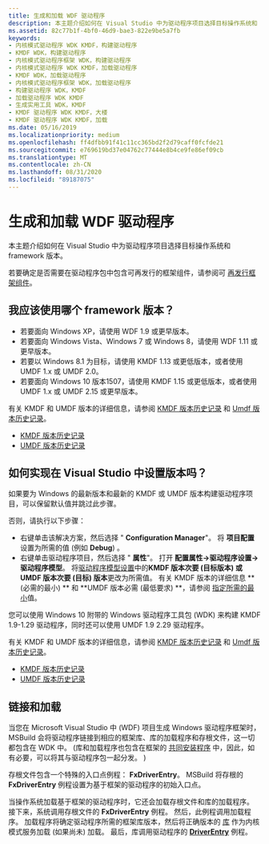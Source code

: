 ```yaml
---
title: 生成和加载 WDF 驱动程序
description: 本主题介绍如何在 Visual Studio 中为驱动程序项目选择目标操作系统和 framework 版本。 它还介绍了共同安装程序，以及如何确定是否应在驱动程序包中包含此组件。
ms.assetid: 82c77b1f-4bf0-46d9-bae3-822e9be5a7fb
keywords:
- 内核模式驱动程序 WDK KMDF，构建驱动程序
- KMDF WDK，构建驱动程序
- 内核模式驱动程序框架 WDK，构建驱动程序
- 内核模式驱动程序 WDK KMDF，加载驱动程序
- KMDF WDK，加载驱动程序
- 内核模式驱动程序框架 WDK，加载驱动程序
- 构建驱动程序 WDK，KMDF
- 加载驱动程序 WDK KMDF
- 生成实用工具 WDK，KMDF
- KMDF 驱动程序 WDK KMDF，大楼
- KMDF 驱动程序 WDK KMDF，加载
ms.date: 05/16/2019
ms.localizationpriority: medium
ms.openlocfilehash: ff4dfbb91f41c11cc365bd2f2d79caff0fcfde21
ms.sourcegitcommit: e769619bd37e04762c77444e8b4ce9fe86ef09cb
ms.translationtype: MT
ms.contentlocale: zh-CN
ms.lasthandoff: 08/31/2020
ms.locfileid: "89187075"
---
```

# <a name="building-and-loading-a-wdf-driver"></a>生成和加载 WDF 驱动程序


本主题介绍如何在 Visual Studio 中为驱动程序项目选择目标操作系统和 framework 版本。

若要确定是否需要在驱动程序包中包含可再发行的框架组件，请参阅可 [再发行框架组件](installation-components-for-kmdf-drivers.md)。


## <a name="which-framework-version-should-i-use"></a>我应该使用哪个 framework 版本？

*   若要面向 Windows XP，请使用 WDF 1.9 或更早版本。
*   若要面向 Windows Vista、Windows 7 或 Windows 8，请使用 WDF 1.11 或更早版本。
*   若要以 Windows 8.1 为目标，请使用 KMDF 1.13 或更低版本，或者使用 UMDF 1.x 或 UMDF 2.0。
*   若要面向 Windows 10 版本1507，请使用 KMDF 1.15 或更低版本，或者使用 UMDF 1.x 或 UMDF 2.15 或更早版本。

有关 KMDF 和 UMDF 版本的详细信息，请参阅 [KMDF 版本历史记录](kmdf-version-history.md) 和 [Umdf 版本历史记录](umdf-version-history.md)。

* [KMDF 版本历史记录](kmdf-version-history.md)
* [UMDF 版本历史记录](umdf-version-history.md)

## <a name="how-do-i-set-the-versions-in-visual-studio"></a>如何实现在 Visual Studio 中设置版本吗？


如果要为 Windows 的最新版本和最新的 KMDF 或 UMDF 版本构建驱动程序项目，可以保留默认值并跳过此步骤。

否则，请执行以下步骤：

-   右键单击该解决方案，然后选择 " **Configuration Manager**"。  将 **项目配置** 设置为所需的值 (例如 **Debug**) 。
-   右键单击驱动程序项目，然后选择 " **属性**"。  打开 **配置属性->驱动程序设置->驱动程序模型**。  将[驱动程序模型设置](../develop/driver-model-settings-properties-for-driver-projects.md)中的**KMDF 版本次要 (目标版本) **或**UMDF 版本次要 (目标) 版本**更改为所需值。  有关 KMDF 版本的详细信息 ** (必需的最小) ** 和 **UMDF 版本必需 (最低要求) **，请参阅 [指定所需的最小](./building-a-wdf-driver-for-multiple-versions-of-windows.md#specifying-minimum-required)值。

您可以使用 Windows 10 附带的 Windows 驱动程序工具包 (WDK) 来构建 KMDF 1.9-1.29 驱动程序，同时还可以使用 UMDF 1.9 2.29 驱动程序。

有关 KMDF 和 UMDF 版本的详细信息，请参阅 [KMDF 版本历史记录](kmdf-version-history.md) 和 [Umdf 版本历史记录](umdf-version-history.md)。

* [KMDF 版本历史记录](kmdf-version-history.md)
* [UMDF 版本历史记录](umdf-version-history.md)

## <a name="linking-and-loading"></a>链接和加载


当您在 Microsoft Visual Studio 中 (WDF) 项目生成 Windows 驱动程序框架时，MSBuild 会将驱动程序链接到相应的框架库、库的加载程序和存根文件，这一切都包含在 WDK 中。  (库和加载程序也包含在框架的 [共同安装程序](installing-the-framework-s-co-installer.md) 中，因此，如有必要，可以将其与驱动程序包一起分发。 ) 

存根文件包含一个特殊的入口点例程： **FxDriverEntry**。 MSBuild 将存根的 **FxDriverEntry** 例程设置为基于框架的驱动程序的初始入口点。

当操作系统加载基于框架的驱动程序时，它还会加载存根文件和库的加载程序。 接下来，系统调用存根文件的 **FxDriverEntry** 例程。 然后，此例程调用加载程序。 加载程序将确定驱动程序所需的框架库版本，然后将正确版本的 [库](framework-library-versioning.md) 作为内核模式服务加载 (如果尚未) 加载。 最后，库调用驱动程序的 [**DriverEntry**](./driverentry-for-kmdf-drivers.md) 例程。